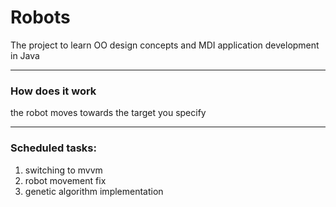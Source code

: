 # Robots
The project to learn OO design concepts and MDI application development in Java
***
### How does it work
the robot moves towards the target you specify
***
### Scheduled tasks:
1. switching to mvvm
2. robot movement fix
3. genetic algorithm implementation
